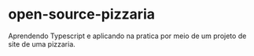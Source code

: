 # open-source-pizzaria
Aprendendo Typescript e aplicando na pratica por meio de um projeto de site de uma pizzaria.
